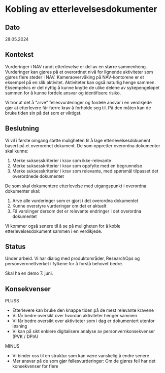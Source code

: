 # Kobling av etterlevelsesdokumenter

## Dato

28.05.2024

## Kontekst
Vurderinger i NAV rundt etterlevelse er del av en større sammenheng.
Vurderinger kan gjøres på et overordnet nivå for lignende aktiviteter som gjøres flere steder i NAV.
Kameraovervåking på NAV-kontorene er et eksempel på en slik aktivitet.
Aktiviteter kan også naturlig henge sammen.
Eksempelvis er det nyttig å kunne knytte de ulike delene av sykepengeløpet sammen for å kunne fordele ansvar og identifisere risiko.

Vi tror at det å "arve" fellesvurderinger og fordele ansvar i en verdikjede gjør at etterlevere får færre krav å forholde seg til.
På den måten kan de bruke tiden sin på det som er viktigst.

## Beslutning
Vi vil i første omgang støtte muligheten til å lage etterlevelsesdokument basert på et overordnet dokument.
De som oppretter overordna dokumenter skal kunne:
1. Merke suksesskriterier i krav som ikke-relevante
2. Merke suksesskriterier i krav som oppfylte med en begrunnelse
3. Merke suksesskriterier i krav som relevante, med spørsmål tilpasset det overordnede dokumentet

De som skal dokumentere etterlevelse med utgangspunkt i overordna dokumenter skal:
1. Arve alle vurderinger som er gjort i det overordna dokumentet
2. Kunne overstyre vurderinger om det er aktuelt
3. Få varslinger dersom det er relevante endringer i det overordna dokumentet

Vi kommer også senere til å se på muligheten for å koble etterlevelsesdokument sammen i en verdikjede.

## Status
Under arbeid.
Vi har dialog med produktområder, ResearchOps og personvernnettverket i fylkene for å forstå behovet bedre.

Skal ha en demo 7. juni.

## Konsekvenser
PLUSS
+ Etterlevere kan bruke den knappe tiden på de mest relevante kravene
+ Vi får bedre oversikt over hvordan aktiviteter henger sammen
+ Vi får bedre oversikt over aktiviteter som i dag er dokumentert utenfor løsning
+ Vi kan på sikt enklere digitalisere analyse av personvernkonsekvenser (PVK / DPIA)

MINUS
- Vi binder oss til en struktur som kan være vanskelig å endre senere
- Mer ansvar på de som gjør fellesvurderinger: Om de gjøres feil har det konsekvenser for flere